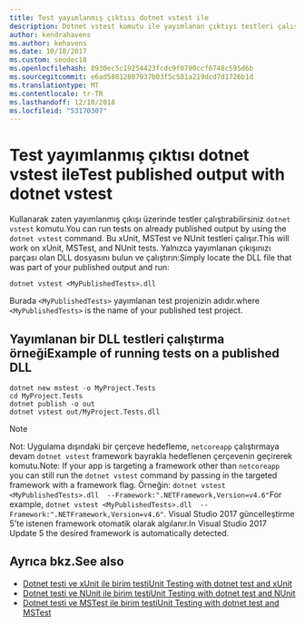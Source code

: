 ```yaml
---
title: Test yayımlanmış çıktısı dotnet vstest ile
description: Dotnet vstest komutu ile yayımlanan çıktıyı testleri çalıştırmayı öğrenin.
author: kendrahavens
ms.author: kehavens
ms.date: 10/18/2017
ms.custom: seodec18
ms.openlocfilehash: 8930ec5c19254423fcdc9f0790ccf6748c595d6b
ms.sourcegitcommit: e6ad58812807937b03f5c581a219dcd7d1726b1d
ms.translationtype: MT
ms.contentlocale: tr-TR
ms.lasthandoff: 12/10/2018
ms.locfileid: "53170307"
---
```

# <a name="test-published-output-with-dotnet-vstest"></a><span data-ttu-id="ae6c6-103">Test yayımlanmış çıktısı dotnet vstest ile</span><span class="sxs-lookup"><span data-stu-id="ae6c6-103">Test published output with dotnet vstest</span></span>

<span data-ttu-id="ae6c6-104">Kullanarak zaten yayımlanmış çıkışı üzerinde testler çalıştırabilirsiniz `dotnet vstest` komutu.</span><span class="sxs-lookup"><span data-stu-id="ae6c6-104">You can run tests on already published output by using the `dotnet vstest` command.</span></span> <span data-ttu-id="ae6c6-105">Bu xUnit, MSTest ve NUnit testleri çalışır.</span><span class="sxs-lookup"><span data-stu-id="ae6c6-105">This will work on xUnit, MSTest, and NUnit tests.</span></span> <span data-ttu-id="ae6c6-106">Yalnızca yayımlanan çıkışınızı parçası olan DLL dosyasını bulun ve çalıştırın:</span><span class="sxs-lookup"><span data-stu-id="ae6c6-106">Simply locate the DLL file that was part of your published output and run:</span></span>

```
dotnet vstest <MyPublishedTests>.dll
```

<span data-ttu-id="ae6c6-107">Burada `<MyPublishedTests>` yayımlanan test projenizin adıdır.</span><span class="sxs-lookup"><span data-stu-id="ae6c6-107">where `<MyPublishedTests>` is the name of your published test project.</span></span>

## <a name="example-of-running-tests-on-a-published-dll"></a><span data-ttu-id="ae6c6-108">Yayımlanan bir DLL testleri çalıştırma örneği</span><span class="sxs-lookup"><span data-stu-id="ae6c6-108">Example of running tests on a published DLL</span></span>

```
dotnet new mstest -o MyProject.Tests
cd MyProject.Tests
dotnet publish -o out
dotnet vstest out/MyProject.Tests.dll
```

> [!NOTE]
> <span data-ttu-id="ae6c6-109">Not: Uygulama dışındaki bir çerçeve hedefleme, `netcoreapp` çalıştırmaya devam `dotnet vstest` framework bayrakla hedeflenen çerçevenin geçirerek komutu.</span><span class="sxs-lookup"><span data-stu-id="ae6c6-109">Note: If your app is targeting a framework other than `netcoreapp` you can still run the `dotnet vstest` command by passing in the targeted framework with a framework flag.</span></span> <span data-ttu-id="ae6c6-110">Örneğin: `dotnet vstest <MyPublishedTests>.dll  --Framework:".NETFramework,Version=v4.6"`</span><span class="sxs-lookup"><span data-stu-id="ae6c6-110">For example, `dotnet vstest <MyPublishedTests>.dll  --Framework:".NETFramework,Version=v4.6"`.</span></span> <span data-ttu-id="ae6c6-111">Visual Studio 2017 güncelleştirme 5'te istenen framework otomatik olarak algılanır.</span><span class="sxs-lookup"><span data-stu-id="ae6c6-111">In Visual Studio 2017 Update 5 the desired framework is automatically detected.</span></span>

## <a name="see-also"></a><span data-ttu-id="ae6c6-112">Ayrıca bkz.</span><span class="sxs-lookup"><span data-stu-id="ae6c6-112">See also</span></span>
- [<span data-ttu-id="ae6c6-113">Dotnet testi ve xUnit ile birim testi</span><span class="sxs-lookup"><span data-stu-id="ae6c6-113">Unit Testing with dotnet test and xUnit</span></span>](unit-testing-with-dotnet-test.md)
- [<span data-ttu-id="ae6c6-114">Dotnet testi ve NUnit ile birim testi</span><span class="sxs-lookup"><span data-stu-id="ae6c6-114">Unit Testing with dotnet test and NUnit</span></span>](unit-testing-with-nunit.md)
- [<span data-ttu-id="ae6c6-115">Dotnet testi ve MSTest ile birim testi</span><span class="sxs-lookup"><span data-stu-id="ae6c6-115">Unit Testing with dotnet test and MSTest</span></span>](unit-testing-with-mstest.md)
